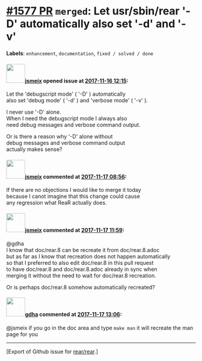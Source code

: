 [\#1577 PR](https://github.com/rear/rear/pull/1577) `merged`: Let usr/sbin/rear '-D' automatically also set '-d' and '-v'
=========================================================================================================================

**Labels**: `enhancement`, `documentation`, `fixed / solved / done`

#### <img src="https://avatars.githubusercontent.com/u/1788608?u=925fc54e2ce01551392622446ece427f51e2f0ce&v=4" width="50">[jsmeix](https://github.com/jsmeix) opened issue at [2017-11-16 12:15](https://github.com/rear/rear/pull/1577):

Let the 'debugscript mode' ( '-D' ) automatically  
also set 'debug mode' ( '-d' ) and 'verbose mode' ( '-v' ).

I never use '-D' alone.  
When I need the debugscript mode I always also  
need debug messages and verbose command output.

Or is there a reason why '-D' alone without  
debug messages and verbose command output  
actually makes sense?

#### <img src="https://avatars.githubusercontent.com/u/1788608?u=925fc54e2ce01551392622446ece427f51e2f0ce&v=4" width="50">[jsmeix](https://github.com/jsmeix) commented at [2017-11-17 08:56](https://github.com/rear/rear/pull/1577#issuecomment-345183480):

If there are no objections I would like to merge it today  
because I canot imagine that this change could cause  
any regression what ReaR actually does.

#### <img src="https://avatars.githubusercontent.com/u/1788608?u=925fc54e2ce01551392622446ece427f51e2f0ce&v=4" width="50">[jsmeix](https://github.com/jsmeix) commented at [2017-11-17 11:59](https://github.com/rear/rear/pull/1577#issuecomment-345225582):

@gdha  
I know that doc/rear.8 can be recreate it from doc/rear.8.adoc  
but as far as I know that recreation does not happen automatically  
so that I preferred to also edit doc/rear.8 in this pull request  
to have doc/rear.8 and doc/rear.8.adoc already in sync when  
merging it without the need to wait for doc/rear.8 recreation.

Or is perhaps doc/rear.8 somehow automatically recreated?

#### <img src="https://avatars.githubusercontent.com/u/888633?u=cdaeb31efcc0048d3619651aa18dd4b76e636b21&v=4" width="50">[gdha](https://github.com/gdha) commented at [2017-11-17 13:06](https://github.com/rear/rear/pull/1577#issuecomment-345238937):

@jsmeix if you go in the doc area and type `make man` it will recreate
the man page for you

------------------------------------------------------------------------

\[Export of Github issue for
[rear/rear](https://github.com/rear/rear).\]

